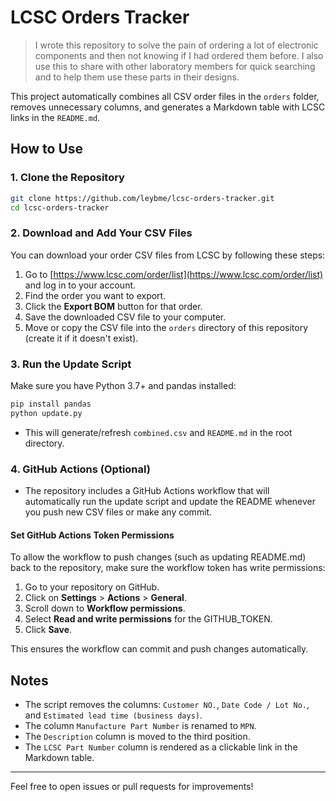 
# LCSC Orders Tracker

> I wrote this repository to solve the pain of ordering a lot of electronic components and then not knowing if I had ordered them before. I also use this to share with other laboratory members for quick searching and to help them use these parts in their designs.

This project automatically combines all CSV order files in the `orders` folder, removes unnecessary columns, and generates a Markdown table with LCSC links in the `README.md`.

## How to Use

### 1. Clone the Repository
```sh
git clone https://github.com/leybme/lcsc-orders-tracker.git
cd lcsc-orders-tracker
```


### 2. Download and Add Your CSV Files

You can download your order CSV files from LCSC by following these steps:

1. Go to [https://www.lcsc.com/order/list](https://www.lcsc.com/order/list) and log in to your account.
2. Find the order you want to export.
3. Click the **Export BOM** button for that order.
4. Save the downloaded CSV file to your computer.
5. Move or copy the CSV file into the `orders` directory of this repository (create it if it doesn't exist).

### 3. Run the Update Script
Make sure you have Python 3.7+ and pandas installed:
```sh
pip install pandas
python update.py
```

- This will generate/refresh `combined.csv` and `README.md` in the root directory.


### 4. GitHub Actions (Optional)
- The repository includes a GitHub Actions workflow that will automatically run the update script and update the README whenever you push new CSV files or make any commit.

#### Set GitHub Actions Token Permissions
To allow the workflow to push changes (such as updating README.md) back to the repository, make sure the workflow token has write permissions:

1. Go to your repository on GitHub.
2. Click on **Settings** > **Actions** > **General**.
3. Scroll down to **Workflow permissions**.
4. Select **Read and write permissions** for the GITHUB_TOKEN.
5. Click **Save**.

This ensures the workflow can commit and push changes automatically.

## Notes
- The script removes the columns: `Customer NO.`, `Date Code / Lot No.`, and `Estimated lead time (business days)`.
- The column `Manufacture Part Number` is renamed to `MPN`.
- The `Description` column is moved to the third position.
- The `LCSC Part Number` column is rendered as a clickable link in the Markdown table.

---

Feel free to open issues or pull requests for improvements!
